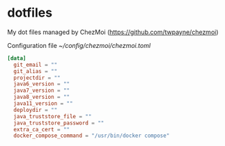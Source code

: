 # dotfiles

My dot files managed by ChezMoi (https://github.com/twpayne/chezmoi)

Configuration file *~/config/chezmoi/chezmoi.toml*

```toml
[data]
  git_email = ""
  git_alias = ""
  projectdir = ""
  java6_version = ""
  java7_version = ""
  java8_version = ""
  java11_version = ""
  deploydir = ""
  java_truststore_file = ""
  java_truststore_password = ""
  extra_ca_cert = ""
  docker_compose_command = "/usr/bin/docker compose"
```

